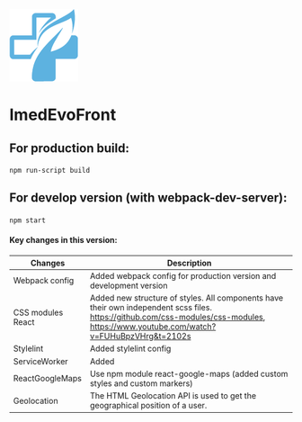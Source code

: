 ![Logo](src/images/logo.png "Description goes here") 
# ImedEvoFront 

## For production build:
`npm run-script build`

## For develop version (with webpack-dev-server):
`npm start`

#### Key changes in this version:

Changes      | Description
------------ | -------------
Webpack config | Added webpack config for production version and development version
CSS modules React| Added new structure of styles. All components have their own independent scss files. https://github.com/css-modules/css-modules, https://www.youtube.com/watch?v=FUHuBpzVHrg&t=2102s
Stylelint | Added stylelint config 
ServiceWorker | Added 
ReactGoogleMaps | Use npm module react-google-maps (added custom styles and custom markers)
Geolocation | The HTML Geolocation API is used to get the geographical position of a user.


